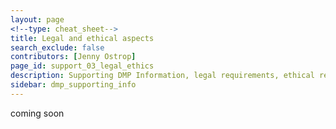 ```yaml
---
layout: page
<!--type: cheat_sheet-->
title: Legal and ethical aspects
search_exclude: false
contributors: [Jenny Ostrop]
page_id: support_03_legal_ethics
description: Supporting DMP Information, legal requirements, ethical requirements
sidebar: dmp_supporting_info
---
```


coming soon
